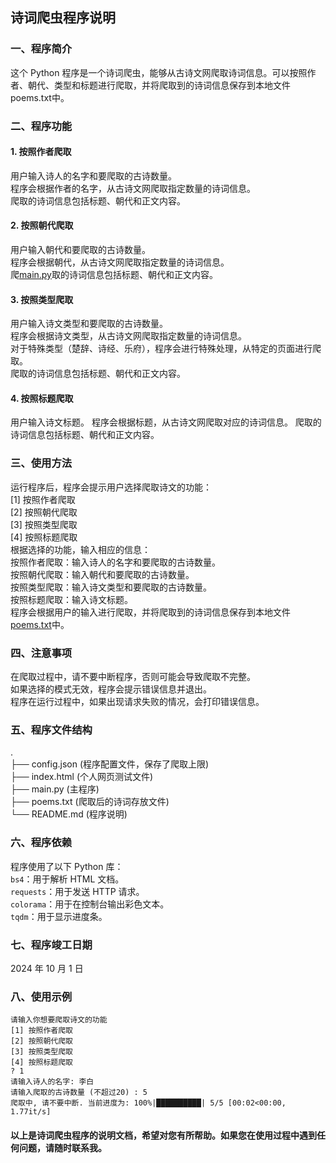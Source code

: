 ## 诗词爬虫程序说明
### 一、程序简介
这个 Python 程序是一个诗词爬虫，能够从古诗文网爬取诗词信息。可以按照作者、朝代、类型和标题进行爬取，并将爬取到的诗词信息保存到本地文件poems.txt中。
### 二、程序功能
#### 1. 按照作者爬取
用户输入诗人的名字和要爬取的古诗数量。  
程序会根据作者的名字，从古诗文网爬取指定数量的诗词信息。  
爬取的诗词信息包括标题、朝代和正文内容。
#### 2. 按照朝代爬取
用户输入朝代和要爬取的古诗数量。  
程序会根据朝代，从古诗文网爬取指定数量的诗词信息。  
爬[main.py](main.py)取的诗词信息包括标题、朝代和正文内容。
#### 3. 按照类型爬取
用户输入诗文类型和要爬取的古诗数量。  
程序会根据诗文类型，从古诗文网爬取指定数量的诗词信息。  
对于特殊类型（楚辞、诗经、乐府），程序会进行特殊处理，从特定的页面进行爬取。  
爬取的诗词信息包括标题、朝代和正文内容。
#### 4. 按照标题爬取
用户输入诗文标题。
程序会根据标题，从古诗文网爬取对应的诗词信息。
爬取的诗词信息包括标题、朝代和正文内容。
### 三、使用方法
运行程序后，程序会提示用户选择爬取诗文的功能：  
[1] 按照作者爬取  
[2] 按照朝代爬取  
[3] 按照类型爬取  
[4] 按照标题爬取  
根据选择的功能，输入相应的信息：  
按照作者爬取：输入诗人的名字和要爬取的古诗数量。  
按照朝代爬取：输入朝代和要爬取的古诗数量。  
按照类型爬取：输入诗文类型和要爬取的古诗数量。  
按照标题爬取：输入诗文标题。  
程序会根据用户的输入进行爬取，并将爬取到的诗词信息保存到本地文件[poems.txt](poems.txt)中。  
### 四、注意事项
在爬取过程中，请不要中断程序，否则可能会导致爬取不完整。  
如果选择的模式无效，程序会提示错误信息并退出。  
程序在运行过程中，如果出现请求失败的情况，会打印错误信息。  
### 五、程序文件结构
.  
├── config.json (程序配置文件，保存了爬取上限)  
├── index.html (个人网页测试文件)  
├── main.py (主程序)  
├── poems.txt (爬取后的诗词存放文件)  
└── README.md (程序说明)
### 六、程序依赖
程序使用了以下 Python 库：  
``bs4``：用于解析 HTML 文档。  
``requests``：用于发送 HTTP 请求。  
``colorama``：用于在控制台输出彩色文本。  
``tqdm``：用于显示进度条。
### 七、程序竣工日期
2024 年 10 月 1 日
### 八、使用示例
```plaintext
请输入你想要爬取诗文的功能 
[1] 按照作者爬取
[2] 按照朝代爬取  
[3] 按照类型爬取  
[4] 按照标题爬取  
? 1  
请输入诗人的名字: 李白
请输入爬取的古诗数量 (不超过20) : 5
爬取中, 请不要中断. 当前进度为: 100%|██████████| 5/5 [00:02<00:00,  1.77it/s]
```

#### 以上是诗词爬虫程序的说明文档，希望对您有所帮助。如果您在使用过程中遇到任何问题，请随时联系我。
